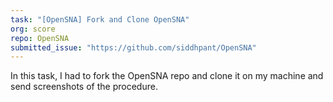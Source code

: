 ```yaml
---
task: "[OpenSNA] Fork and Clone OpenSNA"
org: score
repo: OpenSNA
submitted_issue: "https://github.com/siddhpant/OpenSNA"
---
```


In this task, I had to fork the OpenSNA repo and clone it on my machine and send screenshots of the procedure.
